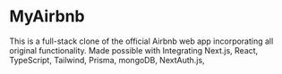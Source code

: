 # MyAirbnb
This is a full-stack clone of the official Airbnb web app incorporating all original functionality. Made possible with Integrating Next.js, React, TypeScript, Tailwind, Prisma, mongoDB, NextAuth.js, 
